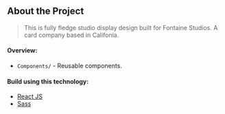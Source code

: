 ## About the Project

> This is fully fledge studio display design built for Fontaine Studios. A card
> company based in Califonia.

#### Overview:

- `Components/` - Reusable components.

#### Build using this technology:

- [React JS](https://reactjs.org/)
- [Sass](https://sass-lang.com/)
